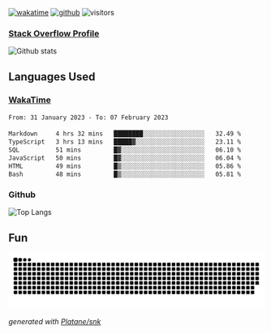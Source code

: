 [![wakatime](https://wakatime.com/badge/user/82c377cd-a54c-404c-b7df-177b313ca539.svg)](https://wakatime.com/@82c377cd-a54c-404c-b7df-177b313ca539)
[![github](https://img.shields.io/github/followers/xinthose?logo=github&style=plastic)](https://github.com/alanhamlett?tab=followers)
![visitors](https://visitor-badge.glitch.me/badge?page_id=xinthose&left_color=green&right_color=red)
### [Stack Overflow Profile](https://stackoverflow.com/users/4056146/xinthose)

![Github stats](https://github-readme-stats.vercel.app/api?username=xinthose&show_icons=true&theme=radical&count_private=true)

## Languages Used

### [WakaTime](https://wakatime.com/)
<!--START_SECTION:waka-->

```text
From: 31 January 2023 - To: 07 February 2023

Markdown     4 hrs 32 mins   ████████░░░░░░░░░░░░░░░░░   32.49 %
TypeScript   3 hrs 13 mins   █████▓░░░░░░░░░░░░░░░░░░░   23.11 %
SQL          51 mins         █▓░░░░░░░░░░░░░░░░░░░░░░░   06.10 %
JavaScript   50 mins         █▓░░░░░░░░░░░░░░░░░░░░░░░   06.04 %
HTML         49 mins         █▒░░░░░░░░░░░░░░░░░░░░░░░   05.86 %
Bash         48 mins         █▒░░░░░░░░░░░░░░░░░░░░░░░   05.81 %
```

<!--END_SECTION:waka-->

### Github

![Top Langs](https://github-readme-stats.vercel.app/api/top-langs/?username=xinthose)

## Fun
![github contribution grid snake animation](https://raw.githubusercontent.com/xinthose/xinthose/output/github-contribution-grid-snake.svg)

_generated with [Platane/snk](https://github.com/Platane/snk)_
